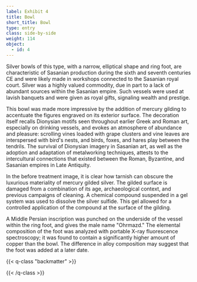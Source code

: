 ```yaml
---
label: Exhibit 4
title: Bowl
short_title: Bowl
type: entry
class: side-by-side
weight: 114
object:
  - id: 4
---
```


Silver bowls of this type, with a narrow, elliptical shape and ring
foot, are characteristic of Sasanian production during the sixth and
seventh centuries CE and were likely made in workshops connected to the
Sasanian royal court. Silver was a highly valued commodity, due in part
to a lack of abundant sources within the Sasanian empire. Such vessels
were used at lavish banquets and were given as royal gifts, signaling
wealth and prestige.

This bowl was made more impressive by the addition of mercury gilding to
accentuate the figures engraved on its exterior surface. The decoration
itself recalls Dionysian motifs seen throughout earlier Greek and Roman
art, especially on drinking vessels, and evokes an atmosphere of
abundance and pleasure: scrolling vines loaded with grape clusters and
vine leaves are interspersed with bird's nests, and birds, foxes, and
hares play between the tendrils. The survival of Dionysian imagery in
Sasanian art, as well as the adoption and adaptation of metalworking
techniques, attests to the intercultural connections that existed
between the Roman, Byzantine, and Sasanian empires in Late Antiquity.

In the before treatment image, it is clear how tarnish can obscure the
luxurious materiality of mercury gilded silver. The gilded surface is
damaged from a combination of its age, archaeological context, and
previous campaigns of cleaning. A chemical compound suspended in a gel
system was used to dissolve the silver sulfide. This gel allowed for a
controlled application of the compound at the surface of the gilding.

A Middle Persian inscription was punched on the underside of the vessel
within the ring foot, and gives the male name \"Ohrmazd.\" The
elemental composition of the foot was analyzed with portable X-ray
fluorescence spectroscopy; it was found to contain a significantly
higher amount of copper than the bowl. The difference in alloy
composition may suggest that the foot was added at a later date.

{{< q-class "backmatter" >}}

{{< /q-class >}}

